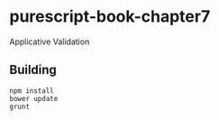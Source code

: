# purescript-book-chapter7

Applicative Validation

## Building

```
npm install
bower update
grunt
```
